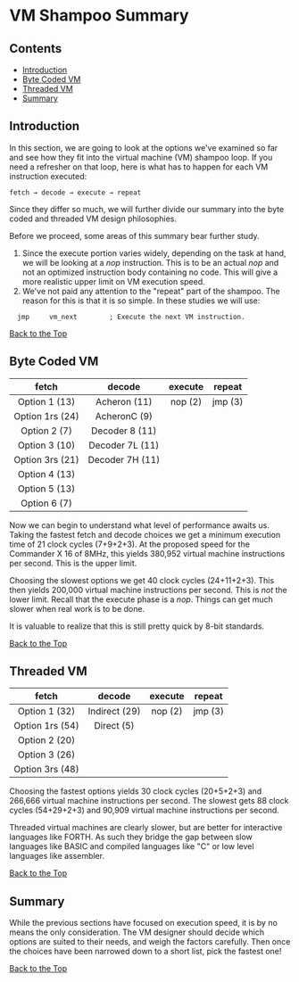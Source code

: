 # VM Shampoo Summary

## Contents

* [Introduction](#introduction)
* [Byte Coded VM](#byte-coded-vm)
* [Threaded VM](#threaded-vm)
* [Summary](#summary)

## Introduction

In this section, we are going to look at the options we've examined so
far and see how they fit into the virtual machine (VM) shampoo loop. If
you need a refresher on that loop, here is what has to happen for each
VM instruction executed:

<pre><code>fetch &rarr; decode &rarr; execute &rarr; repeat</code></pre>

Since they differ so much, we will further divide our summary into the byte
coded and threaded VM design philosophies.

Before we proceed, some areas of this summary bear further study.

1. Since the execute portion varies widely, depending on the task at hand,
we will be looking at a _nop_ instruction. This is to be an actual _nop_
and not an optimized instruction body containing no code. This will give
a more realistic upper limit on VM execution speed.
2. We've not paid any attention to the "repeat" part of the shampoo. The
reason for this is that it is so simple. In these studies we will use:

```
  jmp     vm_next        ; Execute the next VM instruction.
```

[Back to the Top](#vm-shampoo-summary)

## Byte Coded VM

|      fetch      |     decode     |  execute  | repeat  |
|:---------------:|:--------------:|:---------:|:-------:|
| Option 1 (13)   | Acheron (11)   |  nop (2)  | jmp (3) |
| Option 1rs (24) | AcheronC (9)   |           |         |
| Option 2 (7)    | Decoder 8 (11) |           |         |
| Option 3 (10)   | Decoder 7L (11)|           |         |
| Option 3rs (21) | Decoder 7H (11)|           |         |
| Option 4 (13)   |                |           |         |
| Option 5 (13)   |                |           |         |
| Option 6 (7)    |                |           |         |

Now we can begin to understand what level of performance awaits us. Taking
the fastest fetch and decode choices we get a minimum execution time of
21 clock cycles (7+9+2+3). At the proposed speed for the Commander X 16 of
8MHz, this yields ‭380,952 virtual machine instructions per second. This
is the upper limit.

Choosing the slowest options we get 40 clock cycles (24+11+2+3). This then
yields 200,000 virtual machine instructions per second. This is _not_ the
lower limit. Recall that the execute phase is a _nop_. Things can get much
slower when real work is to be done.

It is valuable to realize that this is still pretty quick by 8-bit standards.

[Back to the Top](#vm-shampoo-summary)

## Threaded VM

|      fetch      |     decode     |  execute  | repeat  |
|:---------------:|:--------------:|:---------:|:-------:|
| Option 1 (32)   | Indirect (29)  |  nop (2)  | jmp (3) |
| Option 1rs (54) | Direct (5)     |           |         |
| Option 2 (20)   |                |           |         |
| Option 3 (26)   |                |           |         |
| Option 3rs (48) |                |           |         |

Choosing the fastest options yields 30 clock cycles (20+5+2+3) and 266,666
virtual machine instructions per second. The slowest gets 88 clock cycles
(54+29+2+3) and 90,909 virtual machine instructions per second.

Threaded virtual machines are clearly slower, but are better for interactive
languages like FORTH. As such they bridge the gap between slow languages like
BASIC and compiled languages like "C" or low level languages like assembler.


[Back to the Top](#vm-shampoo-summary)

## Summary

While the previous sections have focused on execution speed, it is by no means
the only consideration. The VM designer should decide which options are suited
to their needs, and weigh the factors carefully. Then once the choices have
been narrowed down to a short list, pick the fastest one!

[Back to the Top](#vm-shampoo-summary)

